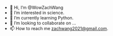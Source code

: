 - 👋 Hi, I’m @WowZachWang
- 👀 I’m interested in science.
- 🌱 I’m currently learning Python.
- 💞️ I’m looking to collaborate on ...
- 📫 How to reach me zachwang2021@gmail.com.


<!---
WowZachWang/WowZachWang is a ✨ special ✨ repository because its `README.md` (this file) appears on your GitHub profile.
You can click the Preview link to take a look at your changes.
--->
